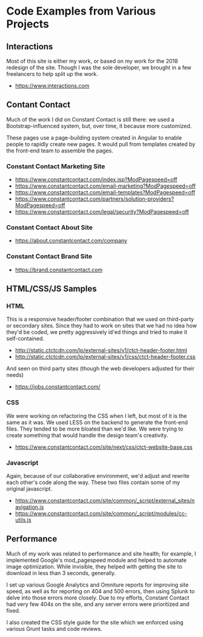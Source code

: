 # Code Examples from Various Projects

## Interactions

Most of this site is either my work, or based on my work for the 2018 redesign of the site. Though I was the sole developer, we brought in a few freelancers to help split up the work. 

* https://www.interactions.com

## Contant Contact

Much of the work I did on Constant Contact is still there: we used a Bootstrap-influenced system, but, over time, it because more customized.

These pages use a page-building system created in Angular to enable people to rapidly create new pages. It would pull from templates created by the front-end team to assemble the pages.

### Constant Contact Marketing Site
* https://www.constantcontact.com/index.jsp?ModPagespeed=off
* https://www.constantcontact.com/email-marketing?ModPagespeed=off
* https://www.constantcontact.com/email-templates?ModPagespeed=off
* https://www.constantcontact.com/partners/solution-providers?ModPagespeed=off
* https://www.constantcontact.com/legal/security?ModPagespeed=off

### Constant Contact About Site
* https://about.constantcontact.com/company

### Constant Contact Brand Site
* https://brand.constantcontact.com

## HTML/CSS/JS Samples

### HTML

This is a responsive header/footer combination that we used on third-party or secondary sites. Since they had to work on sites that we had no idea how they'd be coded, we pretty aggressively id'ed things and tried to make it self-contained.

* http://static.ctctcdn.com/lp/external-sites/v1/ctct-header-footer.html
* http://static.ctctcdn.com/lp/external-sites/v1/css/ctct-header-footer.css

And seen on third party sites (though the web developers adjusted for their needs)

* https://jobs.constantcontact.com/

### CSS

We were working on refactoring the CSS when I left, but most of it is the same as it was. We used LESS on the backend to generate the front-end files. They tended to be more bloated than we'd like. We were trying to create something that would handle the design team's creativity.

* https://www.constantcontact.com/site/next/css/ctct-website-base.css

### Javascript

Again, because of our collaborative environment, we'd adjust and rewrite each other's code along the way. These two files contain some of my original javascript.

* https://www.constantcontact.com/site/common/_script/external_sites/navigation.js
* https://www.constantcontact.com/site/common/_script/modules/cc-utils.js

## Performance

Much of my work was related to performance and site health; for example, I implemented Google's mod_pagespeed module and helped to automate image optimization. While invisible, they helped with getting the site to download in less than 3 seconds, generally.

I set up various Google Analytics and Omniture reports for improving site speed, as well as for reporting on 404 and 500 errors, then using Splunk to delve into those errors more closely. Due to my efforts, Constant Contact had very few 404s on the site, and any server errors were prioritized and fixed.

I also created the CSS style guide for the site which we enforced using various Grunt tasks and code reviews.
